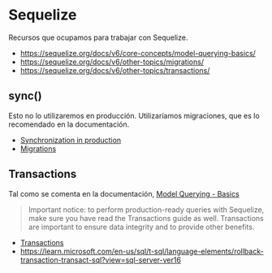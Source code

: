 # Sequelize

Recursos que ocupamos para trabajar con Sequelize.

- https://sequelize.org/docs/v6/core-concepts/model-querying-basics/
- https://sequelize.org/docs/v6/other-topics/migrations/
- https://sequelize.org/docs/v6/other-topics/transactions/

## sync()

Esto no lo utilizaremos en producción. Utilizaríamos migraciones, que es lo
recomendado en la documentación.

- [Synchronization in production](https://sequelize.org/docs/v6/core-concepts/model-basics/#synchronization-in-production)
- [Migrations](https://sequelize.org/docs/v6/other-topics/migrations/)

## Transactions

Tal como se comenta en la documentación, [Model Querying - Basics](https://sequelize.org/docs/v6/core-concepts/model-querying-basics/#specifying-attributes-for-select-queries)

> Important notice: to perform production-ready queries with Sequelize, make sure you have read the Transactions guide as well. Transactions are important to ensure data integrity and to provide other benefits.

- [Transactions](https://sequelize.org/docs/v6/other-topics/transactions/)
- https://learn.microsoft.com/en-us/sql/t-sql/language-elements/rollback-transaction-transact-sql?view=sql-server-ver16
